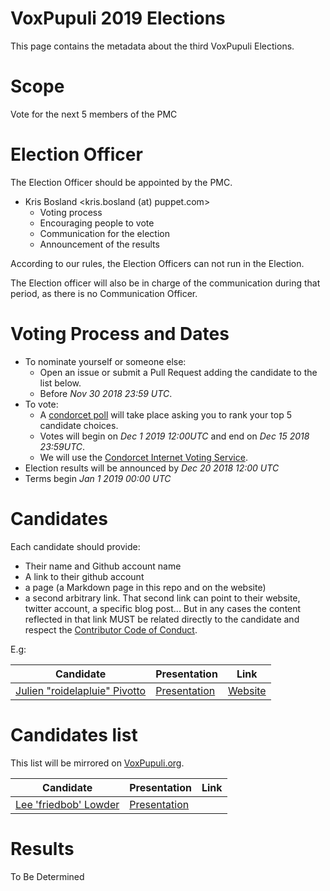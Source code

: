 # VoxPupuli 2019 Elections

This page contains the metadata about the third VoxPupuli Elections.


# Scope

Vote for the next 5 members of the PMC


# Election Officer

The Election Officer should be appointed by the PMC.

* Kris Bosland <kris.bosland (at) puppet.com>
  * Voting process
  * Encouraging people to vote
  * Communication for the election
  * Announcement of the results

According to our rules, the Election Officers can not run in the Election.

The Election officer will also be in charge of the communication during that
period, as there is no Communication Officer.


# Voting Process and Dates

* To nominate yourself or someone else:
    * Open an issue or submit a Pull Request adding the candidate to the list below.
    * Before *Nov 30 2018 23:59 UTC*.
* To vote:
    * A [condorcet poll](https://en.wikipedia.org/wiki/Condorcet_method)
  will take place asking you to rank your top 5 candidate choices.
    * Votes will begin on *Dec 1 2019 12:00UTC* and end on *Dec 15 2018 23:59UTC*.
    * We will use the [Condorcet Internet Voting Service](https://civs.cs.cornell.edu).
* Election results will be announced by *Dec 20 2018 12:00 UTC*
* Terms begin *Jan 1 2019 00:00 UTC*


# Candidates

Each candidate should provide:

- Their name and Github account name
- A link to their github account
- a page (a Markdown page in this repo and on the website)
- a second arbitrary link. That second link can point to their website, twitter
  account, a specific blog post... But in any cases the content
  reflected in that link MUST be related directly to the candidate and respect
  the [Contributor Code of Conduct](https://voxpupuli.org/coc/).

E.g:

| Candidate                           | Presentation       | Link          |
| ----------------------------------- | ------------------ | ------------- |
| [Julien "roidelapluie" Pivotto][rg] | [Presentation][rp] | [Website][rl] |

[rg]:https://github.com/roidelapluie
[rp]:2016-01/roidelapluie.md
[rl]:https://roidelapluie.be


# Candidates list

This list will be mirrored on [VoxPupuli.org](https://voxpupuli.org/elections).

| Candidate                    | Presentation       | Link          |
| ---------------------------- | ------------------ | ------------- |
| [Lee 'friedbob' Lowder][lc]  | [Presentation][lp] |

[lc]:https://github.com/llowder
[lp]:2019-01/llowder.md


# Results

To Be Determined

